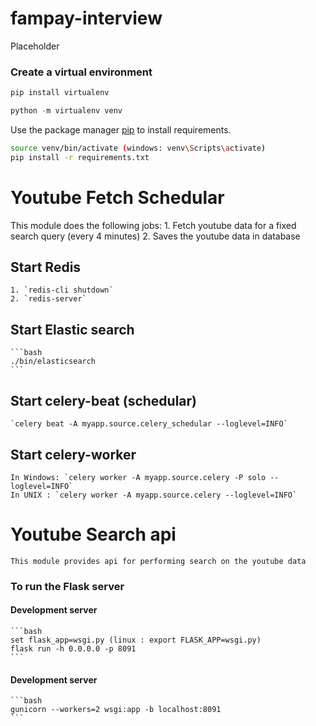 # fampay-interview
Placeholder

### Create a virtual environment

```python
pip install virtualenv

python -m virtualenv venv
```

Use the package manager [pip](https://pip.pypa.io/en/stable/) to install requirements.

```bash
source venv/bin/activate (windows: venv\Scripts\activate)
pip install -r requirements.txt
```
# Youtube Fetch Schedular

This module does the following jobs:
    1. Fetch youtube data for a fixed search query (every 4 minutes)
    2. Saves the youtube data in database

## Start Redis

    1. `redis-cli shutdown`
    2. `redis-server`

## Start Elastic search

    ```bash
    ./bin/elasticsearch
    ```

## Start celery-beat (schedular)

    `celery beat -A myapp.source.celery_schedular --loglevel=INFO`

## Start celery-worker

    In Windows: `celery worker -A myapp.source.celery -P solo --loglevel=INFO`
    In UNIX : `celery worker -A myapp.source.celery --loglevel=INFO`

# Youtube Search api

    This module provides api for performing search on the youtube data

### To run the Flask server

#### Development server

    ```bash
    set flask_app=wsgi.py (linux : export FLASK_APP=wsgi.py)
    flask run -h 0.0.0.0 -p 8091
    ```

#### Development server

    ```bash
    gunicorn --workers=2 wsgi:app -b localhost:8091
    ```
